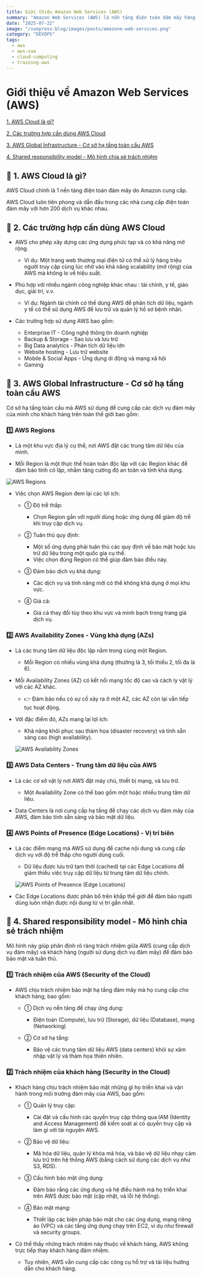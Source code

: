 ```yaml
---
title: Giới thiệu Amazon Web Services (AWS)
summary: "Amazon Web Services (AWS) là nền tảng điện toán đám mây hàng đầu thế giới, cung cấp hơn 200 dịch vụ từ lưu trữ, tính toán, đến machine learning và bảo mật."
date: "2025-07-22"
image: "/vuepress-blog/images/posts/amazone-web-services.png"
category: "DEVOPS"
tags:
  - aws
  - aws-saa
  - cloud-computing
  - training-aws
---
```


# Giới thiệu về Amazon Web Services (AWS)

[1. AWS Cloud là gì?](#1)

[2. Các trường hợp cần dùng AWS Cloud](#2)

[3. AWS Global Infrastructure - Cơ sở hạ tầng toàn cầu AWS](#3)

[4. Shared responsibility model - Mô hình chia sẻ trách nhiệm](#4)

<a name="1"></a>

## 📌 1. AWS Cloud là gì?

AWS Cloud chính là 1 nền tảng điện toán đám mây do Amazon cung cấp.

AWS Cloud luôn tiên phong và dẫn đầu trong các nhà cung cấp điện toán đám mây với hơn 200 dịch vụ khác nhau.

<a name="2"></a>

## 📌 2. Các trường hợp cần dùng AWS Cloud

- AWS cho phép xây dựng các ứng dụng phức tạp và có khả năng mở rộng.
    - Ví dụ: Một trang web thương mại điện tử có thể xử lý hàng triệu người truy cập cùng lúc nhờ vào khả năng scalability (mở rộng) của AWS mà không lo về hiệu suất.

- Phù hợp với nhiều ngành công nghiệp khác nhau : tài chính, y tế, giáo dục, giải trí, v.v.
    - Ví dụ: Ngành tài chính có thể dùng AWS để phân tích dữ liệu, ngành y tế có thể sử dụng AWS để lưu trữ và quản lý hồ sơ bệnh nhân.

- Các trường hợp sử dụng AWS bao gồm:
    - Enterprise IT - Công nghệ thông tin doanh nghiệp
    - Backup & Storage - Sao lưu và lưu trữ
    - Big Data analytics - Phân tích dữ liệu lớn
    - Website hosting - Lưu trữ website
    - Mobile & Social Apps - Ứng dụng di động và mạng xã hội
    - Gaming

<a name="3"></a>

## 📌 3. AWS Global Infrastructure - Cơ sở hạ tầng toàn cầu AWS

Cơ sở hạ tầng toàn cầu mà AWS sử dụng để cung cấp các dịch vụ đám mây của mình cho khách hàng trên toàn thế giới bao gồm:

### 1️⃣ AWS Regions

- Là một khu vực địa lý cụ thể, nơi AWS đặt các trung tâm dữ liệu của mình.

- Mỗi Region là một thực thể hoàn toàn độc lập với các Region khác để đảm bảo tính cô lập, nhằm tăng cường độ an toàn và tính khả dụng.

![AWS Regions](./images/aws-regions.png)

- Việc chọn AWS Region đem lại các lợi ích:

    - ➀ Độ trễ thấp:
        - Chọn Region gần với người dùng hoặc ứng dụng để giảm độ trễ khi truy cập dịch vụ.

    - ➁ Tuân thủ quy định:
        - Một số ứng dụng phải tuân thủ các quy định về bảo mật hoặc lưu trữ dữ liệu trong một quốc gia cụ thể.
        - Việc chọn đúng Region có thể giúp đảm bảo điều này.

    - ➂ Đảm bảo dịch vụ khả dụng:
        - Các dịch vụ và tính năng mới có thể không khả dụng ở mọi khu vực.
    
    - ➃ Giá cả:
        - Giá cả thay đổi tùy theo khu vực và minh bạch trong trang giá dịch vụ.

### 2️⃣ AWS Availability Zones - Vùng khả dụng (AZs)

- Là các trung tâm dữ liệu độc lập nằm trong cùng một Region.
    - Mỗi Region có nhiều vùng khả dụng (thường là 3, tối thiểu 2, tối đa là 6).

- Mỗi Availability Zones (AZ) có kết nối mạng tốc độ cao và cách ly vật lý với các AZ khác.
    
    - 👉 Đảm bảo nếu có sự cố xảy ra ở một AZ, các AZ còn lại vẫn tiếp tục hoạt động.

- Với đặc điểm đó, AZs mang lại lợi ích:
    - Khả năng khôi phục sau thảm họa (disaster recovery) và tính sẵn sàng cao (high availability).

    ![AWS Availability Zones](./images/aws-availability-zones.png)

### 3️⃣ AWS Data Centers - Trung tâm dữ liệu của AWS

- Là các cơ sở vật lý nơi AWS đặt máy chủ, thiết bị mạng, và lưu trữ.
    - Một Availability Zone có thể bao gồm một hoặc nhiều trung tâm dữ liệu.

- Data Centers là nơi cung cấp hạ tầng để chạy các dịch vụ đám mây của AWS, đảm bảo tính sẵn sàng và bảo mật dữ liệu.

### 4️⃣ AWS Points of Presence (Edge Locations) - Vị trí biên

- Là các điểm mạng mà AWS sử dụng để cache nội dung và cung cấp dịch vụ với độ trễ thấp cho người dùng cuối.
    - Dữ liệu được lưu trữ tạm thời (cached) tại các Edge Locations để giảm thiểu việc truy cập dữ liệu từ trung tâm dữ liệu chính.

    ![AWS Points of Presence (Edge Locations)](./images/aws-edge-locations.png)

- Các Edge Locations được phân bổ trên khắp thế giới để đảm bảo người dùng luôn nhận được nội dung từ vị trí gần nhất.

<a name="4"></a>

## 📌 4. Shared responsibility model - Mô hình chia sẻ trách nhiệm

Mô hình này giúp phân định rõ ràng trách nhiệm giữa AWS (cung cấp dịch vụ đám mây) và khách hàng (người sử dụng dịch vụ đám mây) để đảm bảo bảo mật và tuân thủ.

### 1️⃣ Trách nhiệm của AWS (Security of the Cloud)

- AWS chịu trách nhiệm bảo mật hạ tầng đám mây mà họ cung cấp cho khách hàng, bao gồm:

    - ➀ Dịch vụ nền tảng để chạy ứng dụng:
        - Điện toán (Compute), lưu trữ (Storage), dữ liệu (Database), mạng (Networking)

    - ➁ Cơ sở hạ tầng:
        - Bảo vệ các trung tâm dữ liệu AWS (data centers) khỏi sự xâm nhập vật lý và thảm họa thiên nhiên.

### 2️⃣ Trách nhiệm của khách hàng (Security in the Cloud)

- Khách hàng chịu trách nhiệm bảo mật những gì họ triển khai và vận hành trong môi trường đám mây của AWS, bao gồm:

    - ➀ Quản lý truy cập:
        - Cài đặt và cấu hình các quyền truy cập thông qua IAM (Identity and Access Management) để kiểm soát ai có quyền truy cập và làm gì với tài nguyên AWS.

    - ➁ Bảo vệ dữ liệu:
        - Mã hóa dữ liệu, quản lý khóa mã hóa, và bảo vệ dữ liệu nhạy cảm lưu trữ trên hệ thống AWS (bằng cách sử dụng các dịch vụ như S3, RDS).

    - ➂ Cấu hình bảo mật ứng dụng:
        - Đảm bảo rằng các ứng dụng và hệ điều hành mà họ triển khai trên AWS được bảo mật (cập nhật, vá lỗi hệ thống).

    - ➃ Bảo mật mạng:
        - Thiết lập các biện pháp bảo mật cho các ứng dụng, mạng riêng ảo (VPC) và các tầng ứng dụng chạy trên EC2, ví dụ như firewall và security groups.

- Có thể thấy những trách nhiệm này thuộc về khách hàng, AWS không trực tiếp thay khách hàng đảm nhiệm.
    - Tuy nhiên, AWS vẫn cung cấp các công cụ hỗ trợ và tài liệu hướng dẫn cho khách hàng.
